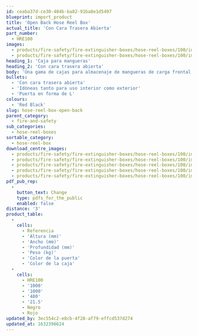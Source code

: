 ```yaml
---
id: ceaba37d-ce30-404b-ba82-91ba8e1d5497
blueprint: import_product
title: 'Open Back Hose Reel Box'
actual_title: 'Con Cara Trasera Abierta'
part_number:
  - HRE100
images:
  - products/fire-safety/fire-extinguisher-boxes/hose-reel-boxes/100/images-lr/Product_Image_776x776_(518x518_focus_area)-HRE100_01.jpg
  - products/fire-safety/fire-extinguisher-boxes/hose-reel-boxes/100/images-lr/Product_Image_776x776_(518x518_focus_area)-HRE100_02.jpg
heading_1: 'Caja para mangueras'
heading_2: 'Con cara trasera abierta'
body: 'Una gama de cajas para almacenaje de mangueras de carga frontal'
bullets:
  - 'Con cara trasera abierta'
  - 'Idóneas tanto para uso interior como exterior'
  - 'Puerta en forma de L'
colours:
  - 'Red Black'
slug: hose-reel-box-open-back
parent_category:
  - fire-and-safety
sub_categories:
  - hose-reel-boxes
sortable_category:
  - hose-reel-box
download_centre_images:
  - products/fire-safety/fire-extinguisher-boxes/hose-reel-boxes/100/images-hr/HRE100_01.jpg
  - products/fire-safety/fire-extinguisher-boxes/hose-reel-boxes/100/images-hr/HRE100_02.jpg
  - products/fire-safety/fire-extinguisher-boxes/hose-reel-boxes/100/images-hr/HRE100_03.jpg
  - products/fire-safety/fire-extinguisher-boxes/hose-reel-boxes/100/images-hr/HRE100_04.jpg
  - products/fire-safety/fire-extinguisher-boxes/hose-reel-boxes/100/images-hr/HRE100_05.jpg
pdf_pub_rep:
  -
    button_text: Change
    type: pdfs_for_the_public
    enabled: false
distance: '3'
product_table:
  -
    cells:
      - Referencia
      - 'Altura (mm)'
      - 'Ancho (mm)'
      - 'Profundidad (mm)'
      - 'Peso (kg)'
      - 'Color de la puerta'
      - 'Color de la caja'
  -
    cells:
      - HRE100
      - '1000'
      - '1000'
      - '480'
      - '21.5'
      - Negro
      - Rojo
updated_by: 3ec554c2-e8cb-4f28-af79-effcd537d274
updated_at: 1632396624
---
```

